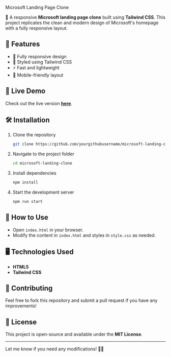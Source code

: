 Microsoft Landing Page Clone  

🚀 A responsive **Microsoft landing page clone** built using **Tailwind CSS**. This project replicates the clean and modern design of Microsoft's homepage with a fully responsive layout.  

## 📌 Features  
- 🌟 Fully responsive design  
- 🎨 Styled using Tailwind CSS  
- ⚡ Fast and lightweight  
- 📱 Mobile-friendly layout  

## 🚀 Live Demo  
Check out the live version **[here](https://sanskrati27.github.io/Microsoft-landing/)**.  

## 🛠️ Installation  
1. Clone the repository  
   ```sh
   git clone https://github.com/yourgithubusername/microsoft-landing-clone.git
   ```
2. Navigate to the project folder  
   ```sh
   cd microsoft-landing-clone
   ```
3. Install dependencies  
   ```sh
   npm install
   ```
4. Start the development server  
   ```sh
   npm run start
   ```

## 📌 How to Use  
- Open `index.html` in your browser.  
- Modify the content in `index.html` and styles in `style.css` as needed.  

## 🖥️ Technologies Used  
- **HTML5**  
- **Tailwind CSS**
  
## 🤝 Contributing  
Feel free to fork this repository and submit a pull request if you have any improvements!  

## 📜 License  
This project is open-source and available under the **MIT License**.  

---

Let me know if you need any modifications! 🚀🔥
